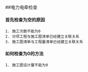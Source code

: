 ##电力电牵检查

#### 首先检查为空的原因
	1. 施工次数不能为0 
	2. 分项工程与施工图清单已经建立关联关系
	3. 施工图清单与工程量清单已经建立关联关系
#### 如何检查为0的方法
	1. 施工图设计量不能为0
